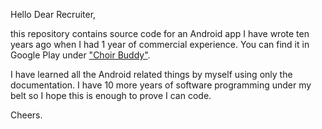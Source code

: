 
Hello Dear Recruiter,

this repository contains source code for an Android app I have wrote ten years ago when I had 1 year of commercial experience.
You can find it in Google Play under ["Choir Buddy"](https://play.google.com/store/apps/details?id=pl.waw.echo.choirbuddy).

I have learned all the Android related things by myself using only the documentation.
I have 10 more years of software programming under my belt so I hope this is enough to prove I can code.

Cheers.
